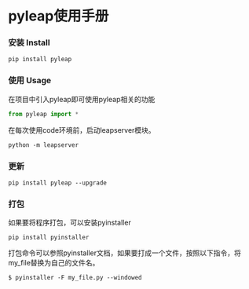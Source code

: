 # pyleap使用手册

### 安装 Install

```shell
pip install pyleap
```

### 使用 Usage

在项目中引入pyleap即可使用pyleap相关的功能

```python
from pyleap import *
```

在每次使用code环境前，启动leapserver模块。

```shell
python -m leapserver
```



### 更新

```shell
pip install pyleap --upgrade
```



### 打包

如果要将程序打包，可以安装pyinstaller

```shell
pip install pyinstaller
```

打包命令可以参照pyinstaller文档，如果要打成一个文件，按照以下指令，将my_file替换为自己的文件名。

```shell
$ pyinstaller -F my_file.py --windowed
```